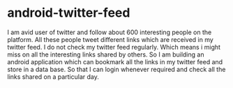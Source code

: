 # android-twitter-feed
I am avid user of twitter and  follow about 600 interesting people on the platform. All these people tweet different links which are received in my twitter feed.  I do not check my twitter feed regularly. Which means i might miss on all the interesting links shared by others.  So I am building an android application which can bookmark all the links in my twitter feed and store in a data base. So that I can login whenever required and check all the links shared on  a particular day.
